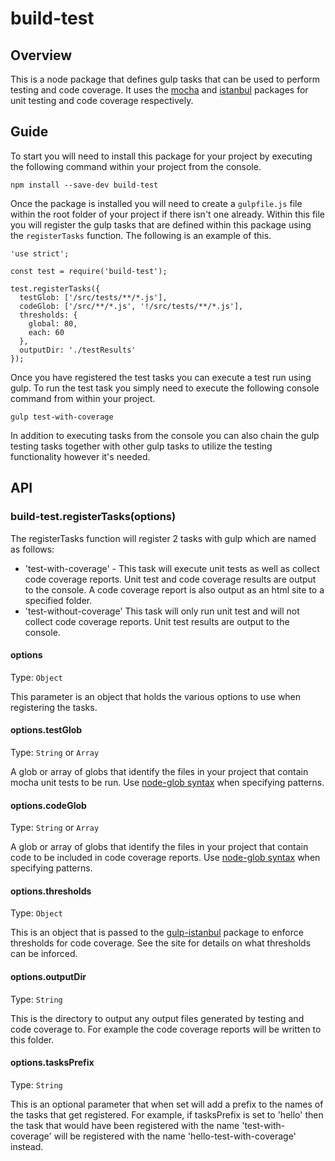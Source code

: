 # build-test

## Overview
This is a node package that defines gulp tasks that can be used to perform testing and code coverage.
It uses the [mocha](https://www.npmjs.com/package/mocha) and [istanbul](https://www.npmjs.com/package/istanbul) packages for unit testing and code coverage respectively.

## Guide

To start you will need to install this package for your project by executing the following command within your project from the console.

```
npm install --save-dev build-test
``` 

Once the package is installed you will need to create a `gulpfile.js` file within the root folder of your project if there isn't one already.
Within this file you will register the gulp tasks that are defined within this package using the `registerTasks` function.  The following is an example
of this.

```
'use strict';

const test = require('build-test');

test.registerTasks({
  testGlob: ['/src/tests/**/*.js'],
  codeGlob: ['/src/**/*.js', '!/src/tests/**/*.js'],
  thresholds: { 
    global: 80,
    each: 60
  },
  outputDir: './testResults'
});
```

Once you have registered the test tasks you can execute a test run using gulp.  To run the test task 
you simply need to execute the following console command from within your project.

```
gulp test-with-coverage
```

In addition to executing tasks from the console you can also chain the gulp testing tasks together with other gulp tasks to utilize the testing functionality however it's needed.

## API

### build-test.registerTasks(options)

The registerTasks function will register 2 tasks with gulp which are named as follows:

- 'test-with-coverage' - This task will execute unit tests as well as collect code coverage reports.  Unit test and code coverage results are output to the console.  A code coverage report is also output as an html site to a specified folder.
- 'test-without-coverage' This task will only run unit test and will not collect code coverage reports.  Unit test results are output to the console.

#### options

Type: `Object`

This parameter is an object that holds the various options to use when registering the tasks.

#### options.testGlob

Type: `String` or `Array`

A glob or array of globs that identify the files in your project that contain mocha unit tests to be run.
Use [node-glob syntax](https://github.com/isaacs/node-glob) when specifying patterns.

#### options.codeGlob

Type: `String` or `Array`

A glob or array of globs that identify the files in your project that contain code to be included in code coverage reports.
Use [node-glob syntax](https://github.com/isaacs/node-glob) when specifying patterns.

#### options.thresholds

Type: `Object`

This is an object that is passed to the [gulp-istanbul](https://www.npmjs.com/package/gulp-istanbul#istanbul-enforcethresholds-opt) package to enforce thresholds for code coverage.
See the site for details on what thresholds can be inforced.

#### options.outputDir

Type: `String`

This is the directory to output any output files generated by testing and code coverage to.  For example the code coverage reports will be written to this folder.

#### options.tasksPrefix

Type: `String`

This is an optional parameter that when set will add a prefix to the names of the tasks that get registered. For example, if tasksPrefix is set to 'hello' then the task that would have been registered with the name 'test-with-coverage' will be registered with the name 'hello-test-with-coverage' instead.
